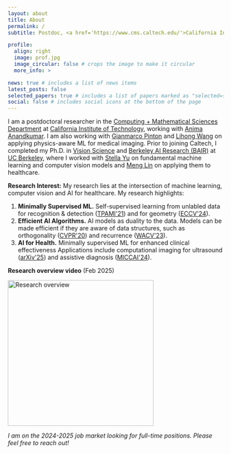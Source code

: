 ```yaml
---
layout: about
title: About
permalink: /
subtitle: Postdoc, <a href='https://www.cms.caltech.edu/'>California Institute of Technology</a> | peterw at caltech dot edu

profile:
  align: right
  image: prof.jpg
  image_circular: false # crops the image to make it circular
  more_info: >

news: true # includes a list of news items
latest_posts: false
selected_papers: true # includes a list of papers marked as "selected={true}"
social: false # includes social icons at the bottom of the page
---
```



I am a postdoctoral researcher in the [Computing + Mathematical Sciences Department](https://cms.caltech.edu/) at [California Institute of Technology](https://www.caltech.edu/), working with [Anima Anandkumar](http://tensorlab.cms.caltech.edu/users/anima/). I am also working with [Gianmarco Pinton](https://pintonlab.web.unc.edu/people/) and [Lihong Wang](https://mede.caltech.edu/people/lvw) on applying physics-aware ML for medical imaging. Prior to joining Caltech, I completed my Ph.D. in [Vision Science](https://vision.berkeley.edu/) and [Berkeley AI Research (BAIR)](https://bair.berkeley.edu/) at [UC Berkeley](https://www.berkeley.edu/), where I worked with [Stella Yu](https://web.eecs.umich.edu/~stellayu/) on fundamental machine learning and computer vision models and [Meng Lin](https://optometry.berkeley.edu/people/meng-lin/) on applying them to healthcare.


**Research Interest:** My research lies at the intersection of machine learning, computer vision and AI for healthcare. My research highlights:
1. **Minimally Supervised ML.** Self-supervised learning from unlabled data for recognition & detection ([TPAMI'21](https://pwang.pw/spn.html)) and for geometry ([ECCV'24](https://pwang.pw/trajSSL)).
2. **Efficient AI Algorithms.** AI models as duality to the data. Models can be made efficient if they are aware of data structures, such as orthogonality ([CVPR'20](https://pwang.pw/ocnn.html)) and recurrence ([WACV'23](https://pwang.pw/rpg.html)).
3. **AI for Health.** Minimally supervised ML for enhanced clinical effectiveness Applications include computational imaging for ultrasound ([arXiv'25](https://arxiv.org/abs/2501.01157)) and assistive diagnosis ([MICCAI'24](https://danielchyeh.github.io/MDPipe/)).

**Research overview video** (Feb 2025)

<a href="https://youtu.be/BXrKLnlhbqo" title="Research overview">
  <img src="https://i9.ytimg.com/vi/BXrKLnlhbqo/sddefault.jpg?v=67afbf0a&sqp=CPijv70G&rs=AOn4CLBm9UdvMOO8NhMwAe_VCJnfD8fthQ" alt="Research overview" width="auto" height="340">
</a>

*I am on the 2024-2025 job market looking for full-time positions. Please feel free to reach out!*